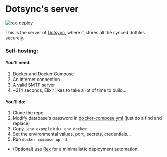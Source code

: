# Dotsync's server

[![rex-deploy](https://github.com/mbaraa/dotsync_server/actions/workflows/rex-deploy.yml/badge.svg)](https://github.com/mbaraa/dotsync_server/actions/workflows/rex-deploy.yml)

This is the server of [Dotsync](https://github.com/mbaraa/dotsync), where it stores all the synced dotfiles securely.

### Self-hosting:

#### You'll need:

1. Docker and Docker Compose
1. An internet connection
1. A valid SMTP server
1. ~314 seconds, Elixir likes to take a lot of time to build...

#### You'll do:

1. Clone the repo
1. Modify database's password in [docker-compose.yml](./docker-compose.yml) (just do a find and replace)
1. Copy `.env.example` into `.env.docker`
1. Set the environmental values, port, secrets, credentials...
1. Run `docker compose up -d`

- (Optional) use [Rex](https://github.com/mbaraa/rex) for a minimalistic deployment automation.
